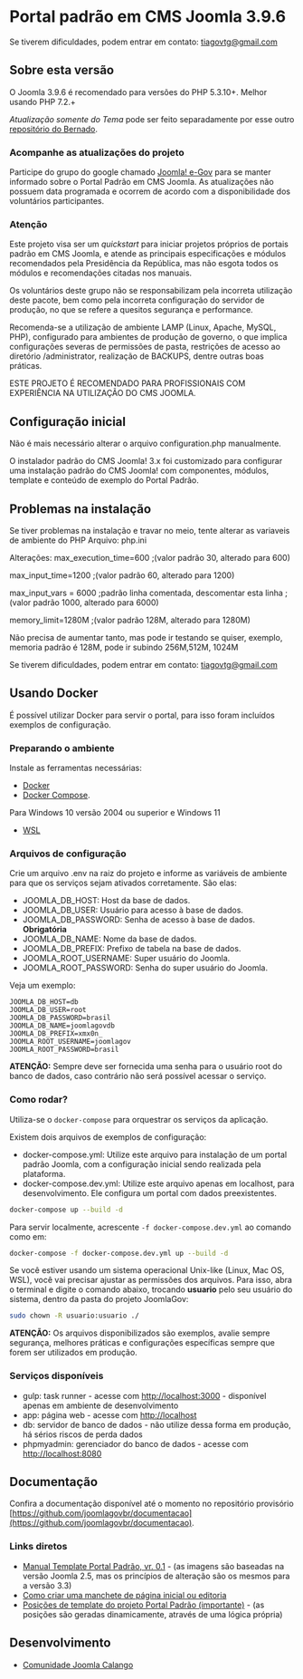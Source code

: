 # Portal padrão em CMS Joomla 3.9.6

Se tiverem dificuldades, podem entrar em contato: tiagovtg@gmail.com

## Sobre esta versão

O Joomla 3.9.6 é recomendado para versões do PHP 5.3.10+. Melhor usando PHP 7.2.+

_Atualização somente do Tema_ pode ser feito separadamente por esse outro [repositório do Bernado](https://github.com/dioubernardo/pip-joomla).

### Acompanhe as atualizações do projeto

Participe do grupo do google chamado [Joomla! e-Gov](https://groups.google.com/forum/?hl=pt-BR#!forum/joomla-e-gov-br) para se manter informado sobre o Portal Padrão em CMS Joomla. As atualizações não possuem data programada e ocorrem de acordo com a disponibilidade dos voluntários participantes.

### Atenção

Este projeto visa ser um _quickstart_ para iniciar projetos próprios de portais padrão em CMS Joomla, e atende as principais especificações e módulos recomendados pela Presidência da República, mas não esgota todos os módulos e recomendações citadas nos manuais.

Os voluntários deste grupo não se responsabilizam pela incorreta utilização deste pacote, bem como pela incorreta configuração do servidor de produção, no que se refere
a quesitos segurança e performance.

Recomenda-se a utilização de ambiente LAMP (Linux, Apache, MySQL, PHP), configurado para ambientes de produção de governo, o que implica configurações severas de permissões de pasta, restrições de acesso ao diretório /administrator, realização de BACKUPS, dentre outras boas práticas.

ESTE PROJETO É RECOMENDADO PARA PROFISSIONAIS COM EXPERIÊNCIA NA UTILIZAÇÃO DO CMS JOOMLA.

## Configuração inicial

Não é mais necessário alterar o arquivo configuration.php manualmente.

O instalador padrão do CMS Joomla! 3.x foi customizado para configurar uma instalação padrão do CMS Joomla! com componentes, módulos, template e conteúdo de exemplo do Portal Padrão.

## Problemas na instalação

Se tiver problemas na instalação e travar no meio, tente alterar as variaveis de ambiente do PHP
Arquivo:
php.ini

Alterações:
max_execution_time=600
;(valor padrão 30, alterado para 600)

max_input_time=1200
;(valor padrão 60, alterado para 1200)

max_input_vars = 6000
;padrão linha comentada, descomentar esta linha
;(valor padrão 1000, alterado para 6000)

memory_limit=1280M
;(valor padrão 128M, alterado para 1280M)

Não precisa de aumentar tanto, mas pode ir testando se quiser, exemplo, memoria padrão é 128M, pode ir subindo 256M,512M, 1024M

Se tiverem dificuldades, podem entrar em contato: tiagovtg@gmail.com

## Usando Docker

É possível utilizar Docker para servir o portal, para isso foram incluídos exemplos de configuração.

### Preparando o ambiente

Instale as ferramentas necessárias:

- [Docker](https://docs.docker.com/get-docker/)
- [Docker Compose](https://docs.docker.com/compose/install/).

Para Windows 10 versão 2004 ou superior e Windows 11

- [WSL](https://docs.microsoft.com/pt-br/windows/wsl/install)

### Arquivos de configuração

Crie um arquivo .env na raiz do projeto e informe as variáveis de ambiente para que os serviços sejam ativados corretamente. São elas:

- JOOMLA_DB_HOST: Host da base de dados.
- JOOMLA_DB_USER: Usuário para acesso à base de dados.
- JOOMLA_DB_PASSWORD: Senha de acesso à base de dados. **Obrigatória**
- JOOMLA_DB_NAME: Nome da base de dados.
- JOOMLA_DB_PREFIX: Prefixo de tabela na base de dados.
- JOOMLA_ROOT_USERNAME: Super usuário do Joomla.
- JOOMLA_ROOT_PASSWORD: Senha do super usuário do Joomla.

Veja um exemplo:

```env
JOOMLA_DB_HOST=db
JOOMLA_DB_USER=root
JOOMLA_DB_PASSWORD=brasil
JOOMLA_DB_NAME=joomlagovdb
JOOMLA_DB_PREFIX=xmx0n_
JOOMLA_ROOT_USERNAME=joomlagov
JOOMLA_ROOT_PASSWORD=brasil
```

**ATENÇÃO:** Sempre deve ser fornecida uma senha para o usuário root do banco de dados, caso contrário não será possível acessar o serviço.

### Como rodar?

Utiliza-se o `docker-compose` para orquestrar os serviços da aplicação.

Existem dois arquivos de exemplos de configuração:

- docker-compose.yml: Utilize este arquivo para instalação de um portal padrão Joomla, com a configuração inicial sendo realizada pela plataforma.
- docker-compose.dev.yml: Utilize este arquivo apenas em localhost, para desenvolvimento. Ele configura um portal com dados preexistentes.

```bash
docker-compose up --build -d
```

Para servir localmente, acrescente `-f docker-compose.dev.yml` ao comando como em:

```bash
docker-compose -f docker-compose.dev.yml up --build -d
```

Se você estiver usando um sistema operacional Unix-like (Linux, Mac OS, WSL), você vai precisar ajustar as permissões dos arquivos. Para isso, abra o terminal e digite o comando abaixo, trocando **usuario** pelo seu usuário do sistema, dentro da pasta do projeto JoomlaGov:

```bash
sudo chown -R usuario:usuario ./
```

**ATENÇÃO:** Os arquivos disponibilizados são exemplos, avalie sempre segurança, melhores práticas e configurações específicas sempre que forem ser utilizados em produção.

### Serviços disponíveis

- gulp: task runner - acesse com <http://localhost:3000> - disponível apenas em ambiente de desenvolvimento
- app: página web - acesse com <http://localhost>
- db: servidor de banco de dados - não utilize dessa forma em produção, há sérios riscos de perda dados
- phpmyadmin: gerenciador do banco de dados - acesse com <http://localhost:8080>

## Documentação

Confira a documentação disponível até o momento no repositório provisório [https://github.com/joomlagovbr/documentacao](https://github.com/joomlagovbr/documentacao).

### Links diretos

- [Manual Template Portal Padrão, vr. 0.1](https://github.com/joomlagovbr/documentacao/raw/master/pdf/1.%20Manual%20Portal%20Padrao.pdf) - (as imagens são baseadas na versão Joomla 2.5, mas os princípios de alteração são os mesmos para a versão 3.3)
- [Como criar uma manchete de página inicial ou editoria](https://github.com/joomlagovbr/documentacao/raw/master/pdf/2.%20Pagina%20Inicial%20-%20Criar%20manchete.pdf)
- [Posições de template do projeto Portal Padrão (importante)](https://github.com/joomlagovbr/documentacao/raw/master/pdf/3.%20Posicoes%20de%20template%20do%20projeto%20portal%20padrao.pdf) - (as posições são geradas dinamicamente, através de uma lógica própria)

## Desenvolvimento

- [Comunidade Joomla Calango](http://www.joomlacalango.org/)
